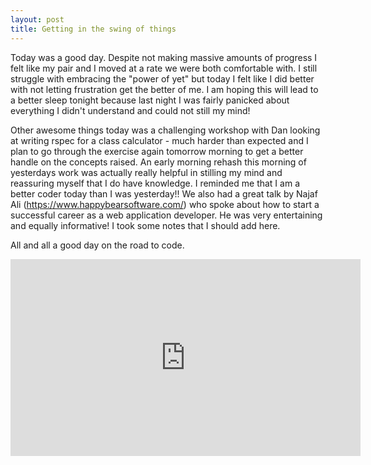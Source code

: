 ```yaml
---
layout: post
title: Getting in the swing of things   
---
```


Today was a good day.  Despite not making massive amounts of progress I felt like my pair and I moved at a rate we were both comfortable with.  I still struggle with embracing the "power of yet" but today I felt like I did better with not letting frustration get the better of me.  I am hoping this will lead to a better sleep tonight because last night I was fairly panicked about everything I didn't understand and could not still my mind! 

Other awesome things today was a challenging workshop with Dan looking at writing rspec for a class calculator - much harder than expected and I plan to go through the exercise again tomorrow morning to get a better handle on the concepts raised.  An early morning rehash this morning of yesterdays work was actually really helpful in stilling my mind and reassuring myself that I do have knowledge.  I reminded me that I am a better coder today than I was yesterday!!  We also had a great talk by Najaf Ali (https://www.happybearsoftware.com/) who spoke about how to start a successful career as a web application developer.  He was very entertaining and equally informative!  I took some notes that I should add here.

All and all a good day on the road to code.

<iframe width="560" height="315" src="https://www.youtube.com/embed/ZEdR33BGdUU" frameborder="0" allowfullscreen></iframe>
